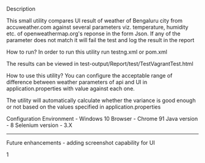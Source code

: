 Description

This small utility compares UI result of weather of Bengaluru city from accuweather.com against several parameters viz. temperature, humidity etc. of openweathermap.org's reponse in the form Json. If any of the parameter does not match it will fail the test and log the result in the report

How to run?
In order to run this utility run testng.xml or pom.xml

The results can be viewed in test-output/Report/test/TestVagrantTest.html

How to use this utility?
You can configure the acceptable range of difference between weather parameters of api and UI in application.properties with value against each one.

The utility will automatically calculate whether the variance is good enough or not based on the values specified in application.properties

Configuration
Environment - Windows 10
Browser - Chrome 91
Java version - 8
Selenium version - 3.X

---
Future enhancements - adding screenshot capability for UI


1

